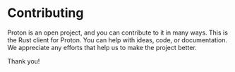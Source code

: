 [//]: # (---)
[//]: # (SPDX-License-Identifier: Apache-2.0)
[//]: # (---)

# Contributing

Proton is an open project, and you can contribute to it in many ways. This is the Rust client for Proton. You can help with ideas, code, or documentation. We appreciate any efforts that help us to make the project better.

Thank you!
